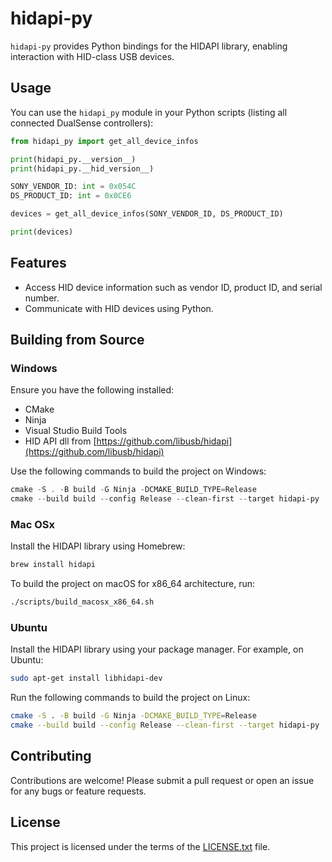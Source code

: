 # hidapi-py

`hidapi-py` provides Python bindings for the HIDAPI library, enabling interaction with HID-class USB devices.

## Usage

You can use the `hidapi_py` module in your Python scripts (listing all connected DualSense controllers):

```python
from hidapi_py import get_all_device_infos

print(hidapi_py.__version__)
print(hidapi_py.__hid_version__)

SONY_VENDOR_ID: int = 0x054C
DS_PRODUCT_ID: int = 0x0CE6

devices = get_all_device_infos(SONY_VENDOR_ID, DS_PRODUCT_ID)

print(devices)
```

## Features

- Access HID device information such as vendor ID, product ID, and serial number.
- Communicate with HID devices using Python.

## Building from Source

### Windows

Ensure you have the following installed:

- CMake
- Ninja
- Visual Studio Build Tools
- HID API dll from [https://github.com/libusb/hidapi](https://github.com/libusb/hidapi)

Use the following commands to build the project on Windows:

```powershell
cmake -S . -B build -G Ninja -DCMAKE_BUILD_TYPE=Release
cmake --build build --config Release --clean-first --target hidapi-py
```

### Mac OSx

Install the HIDAPI library using Homebrew:

```bash
brew install hidapi
```

To build the project on macOS for x86_64 architecture, run:

```bash
./scripts/build_macosx_x86_64.sh
```

### Ubuntu

Install the HIDAPI library using your package manager. For example, on Ubuntu:

```bash
sudo apt-get install libhidapi-dev
```

Run the following commands to build the project on Linux:

```bash
cmake -S . -B build -G Ninja -DCMAKE_BUILD_TYPE=Release
cmake --build build --config Release --clean-first --target hidapi-py
```

## Contributing

Contributions are welcome! Please submit a pull request or open an issue for any bugs or feature requests.

## License

This project is licensed under the terms of the [LICENSE.txt](LICENSE.txt) file.
